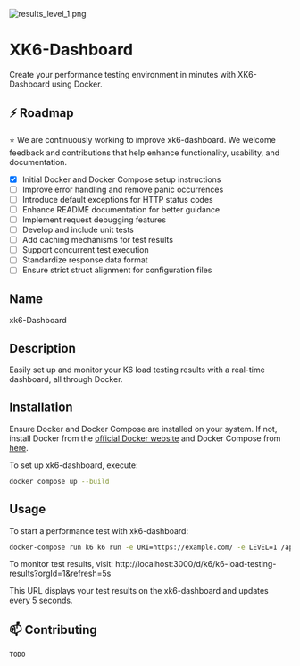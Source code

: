 ![results_level_1.png](../../Desktop/K6PerformanceAnalyzer/docs/images/results_level_1.png)

# XK6-Dashboard

Create your performance testing environment in minutes with XK6-Dashboard using Docker.

## ⚡️ Roadmap

⭐️ We are continuously working to improve xk6-dashboard. We welcome feedback and contributions that help enhance
functionality, usability, and documentation.

- [x] Initial Docker and Docker Compose setup instructions
- [ ] Improve error handling and remove panic occurrences
- [ ] Introduce default exceptions for HTTP status codes
- [ ] Enhance README documentation for better guidance
- [ ] Implement request debugging features
- [ ] Develop and include unit tests
- [ ] Add caching mechanisms for test results
- [ ] Support concurrent test execution
- [ ] Standardize response data format
- [ ] Ensure strict struct alignment for configuration files

## Name

xk6-Dashboard

## Description

Easily set up and monitor your K6 load testing results with a real-time dashboard, all through Docker.

## Installation

Ensure Docker and Docker Compose are installed on your system. If not, install Docker from
the [official Docker website](https://docs.docker.com/get-docker/) and Docker Compose
from [here](https://docs.docker.com/compose/install/).

To set up xk6-dashboard, execute:

```bash
docker compose up --build
```

## Usage

To start a performance test with xk6-dashboard:

```bash
docker-compose run k6 k6 run -e URI=https://example.com/ -e LEVEL=1 /application/app/main.js
```

To monitor test results, visit:
http://localhost:3000/d/k6/k6-load-testing-results?orgId=1&refresh=5s

This URL displays your test results on the xk6-dashboard and updates every 5 seconds.

## 📫 Contributing

```TODO```


